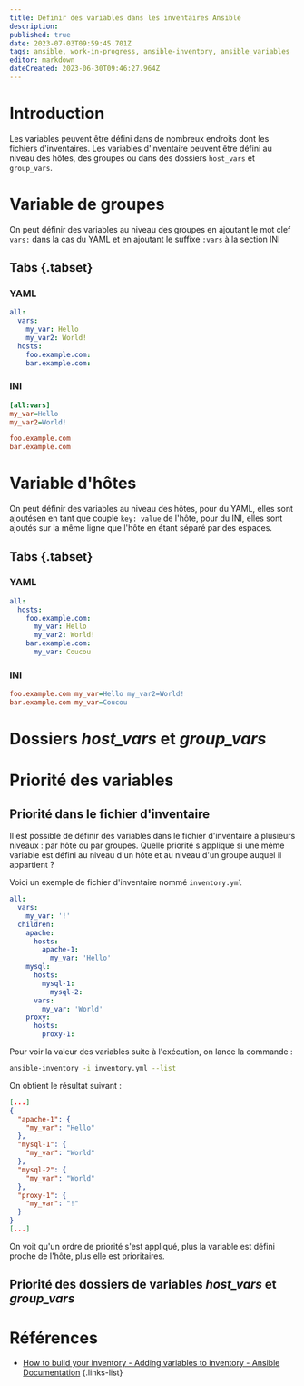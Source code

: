```yaml
---
title: Définir des variables dans les inventaires Ansible
description: 
published: true
date: 2023-07-03T09:59:45.701Z
tags: ansible, work-in-progress, ansible-inventory, ansible_variables
editor: markdown
dateCreated: 2023-06-30T09:46:27.964Z
---
```


# Introduction
Les variables peuvent être défini dans de nombreux endroits dont les fichiers d'inventaires. Les variables d'inventaire peuvent être défini au niveau des hôtes, des groupes ou dans des dossiers `host_vars` et `group_vars`.

# Variable de groupes
On peut définir des variables au niveau des groupes en ajoutant le mot clef `vars:` dans la cas du YAML et en ajoutant le suffixe `:vars` à la section INI
## Tabs {.tabset}
### YAML
```yaml
all:
  vars:
    my_var: Hello
    my_var2: World!
  hosts:
    foo.example.com:
    bar.example.com:
```
### INI
```ini
[all:vars]
my_var=Hello
my_var2=World!

foo.example.com
bar.example.com
```
# Variable d'hôtes
On peut définir des variables au niveau des hôtes, pour du YAML, elles sont ajoutésen en tant que couple `key: value` de l'hôte, pour du INI, elles sont ajoutés sur la même ligne que l'hôte en étant séparé par des espaces.
## Tabs {.tabset}
### YAML
```yaml
all:
  hosts:
    foo.example.com:
      my_var: Hello
      my_var2: World!
    bar.example.com:
      my_var: Coucou
```
### INI
```ini
foo.example.com my_var=Hello my_var2=World!
bar.example.com my_var=Coucou
```
# Dossiers *host_vars* et *group_vars*
# Priorité des variables
## Priorité dans le fichier d'inventaire
Il est possible de définir des variables dans le fichier d'inventaire à plusieurs niveaux : par hôte ou par groupes. Quelle priorité s'applique si une même variable est défini au niveau d'un hôte et au niveau d'un groupe auquel il appartient ?

Voici un exemple de fichier d'inventaire nommé `inventory.yml`
```yaml
all:
  vars:
    my_var: '!'
  children:
    apache:
      hosts:
        apache-1:
          my_var: 'Hello'
    mysql:
      hosts:
        mysql-1:
	      mysql-2:
      vars:
        my_var: 'World'
    proxy:
      hosts:
        proxy-1:
```
Pour voir la valeur des variables suite à l'exécution, on lance la commande :
```bash
ansible-inventory -i inventory.yml --list
```
On obtient le résultat suivant :
```json
[...]
{
  "apache-1": {
    "my_var": "Hello"
  },
  "mysql-1": {
    "my_var": "World"
  },
  "mysql-2": {
    "my_var": "World"
  },
  "proxy-1": {
    "my_var": "!"
  }
}
[...]
```

On voit qu'un ordre de priorité s'est appliqué, plus la variable est défini proche de l'hôte, plus elle est prioritaires.

## Priorité des dossiers de variables *host_vars* et *group_vars*

# Références
- [How to build your inventory - Adding variables to inventory - Ansible Documentation](https://docs.ansible.com/ansible/latest/inventory_guide/intro_inventory.html#adding-variables-to-inventory)
{.links-list}
